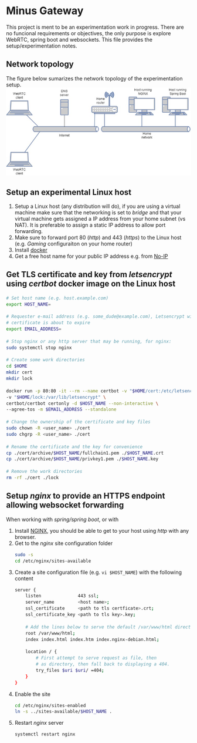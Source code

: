 # Minus Gateway
This project is ment to be an experimentation work in progress. There are no funcional requirements or objectives, 
the only purpose is explore WebRTC, spring boot and websockets. This file provides the setup/experimentation notes.

## Network topology
The figure below sumarizes the network topology of the experimentation setup.
![Network Layout](./doc/network_layout.jpg)

## Setup an experimental Linux host
1. Setup a Linux host (any distribution will do), if you are using a virtual machine make sure that 
the networking is set to _bridge_ and that your virtual machine gets assigned a IP address from your home 
subnet (vs NAT). It is preferable to assign a static IP address to allow port forwarding.
1. Make sure to forward port 80 (_http_) and 443 (_https_) to the Linux host (e.g. _Gaming_ configuraiton on your home router)
1. Install [docker](https://docs.docker.com/engine/install/)
1. Get a free host name for your public IP address e.g. from [No-IP](https://www.noip.com/)

## Get TLS certificate and key from _letsencrypt_ using _certbot_ docker image on the Linux host

```bash
# Set host name (e.g. host.example.com)
export HOST_NAME=

# Requester e-mail address (e.g. some_dude@example.com), Letsencrypt will send you an email when your 
# certificate is about to expire
export EMAIL_ADDRESS=

# Stop nginx or any http server that may be running, for nginx:
sudo systemctl stop nginx

# Create some work directories
cd $HOME
mkdir cert
mkdir lock

docker run -p 80:80 -it --rm --name certbot -v "$HOME/cert:/etc/letsencrypt" \
-v "$HOME/lock:/var/lib/letsencrypt" \
certbot/certbot certonly -d $HOST_NAME --non-interactive \
--agree-tos -m $EMAIL_ADDRESS --standalone

# Change the ownership of the certificate and key files
sudo chown -R <user_name> ./cert
sudo chgrp -R <user_name> ./cert

# Rename the certificate and the key for convenience
cp ./cert/archive/$HOST_NAME/fullchain1.pem ./$HOST_NAME.crt
cp ./cert/archive/$HOST_NAME/privkey1.pem ./$HOST_NAME.key

# Remove the work directories
rm -rf ./cert ./lock
```

## Setup _nginx_ to provide an HTTPS endpoint allowing websocket forwarding
When working with _spring/spring boot_, or with 
1. Install [NGINX](https://www.nginx.com/resources/wiki/start/topics/tutorials/install/),
you should be able to get to your host using _http_ with any browser.
1. Get to the _nginx_ site configuration folder
	```bash
	sudo -s
	cd /etc/nginx/sites-available
	```
1. Create a site configuration file (e.g. ``` vi $HOST_NAME ```) with the following content
	```bash
	server {
		listen              443 ssl;
		server_name         <host name>;
		ssl_certificate     <path to tls certficate>.crt;
		ssl_certificate_key <path to tls key>.key;
		
		# Add the lines below to serve the default /var/www/html directory
		root /var/www/html;
		index index.html index.htm index.nginx-debian.html;
	
		location / {
			# First attempt to serve request as file, then
			# as directory, then fall back to displaying a 404.
			try_files $uri $uri/ =404;
		}
	}
	```
1. Enable the site
	```bash
	cd /etc/nginx/sites-enabled
	ln -s ../sites-available/$HOST_NAME .
	```
1. Restart _nginx_ server
	```bash
	systemctl restart nginx
	```